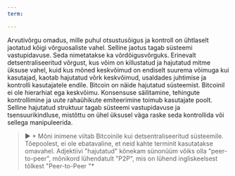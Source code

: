 ```yaml
---
term: 

---
```

Arvutivõrgu omadus, mille puhul otsustusõigus ja kontroll on ühtlaselt jaotatud kõigi võrguosaliste vahel. Selline jaotus tagab süsteemi vastupidavuse. Seda nimetatakse ka võrdõigusvõrguks. Erinevalt detsentraliseeritud võrgust, kus võim on killustatud ja hajutatud mitme üksuse vahel, kuid kus mõned keskvõimud on endiselt suurema võimuga kui kasutajad, kaotab hajutatud võrk keskvõimud, usaldades juhtimise ja kontrolli kasutajatele endile. Bitcoin on näide hajutatud süsteemist. Bitcoinil ei ole hierarhiat ega keskvõimu. Konsensuse säilitamine, tehingute kontrollimine ja uute rahaühikute emiteerimine toimub kasutajate poolt. Selline hajutatud struktuur tagab süsteemi vastupidavuse ja tsensuurikindluse, mistõttu on ühel üksusel väga raske seda kontrollida või sellega manipuleerida.

> ► * Mõni inimene viitab Bitcoinile kui detsentraliseeritud süsteemile. Tõepoolest, ei ole ebatavaline, et neid kahte terminit kasutatakse omavahel. Adjektiivi "hajutatud" kõnekam sünonüüm võiks olla "peer-to-peer", mõnikord lühendatult "P2P", mis on lühend ingliskeelsest tõlkest "Peer-to-Peer "*